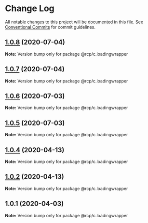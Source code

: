 # Change Log

All notable changes to this project will be documented in this file.
See [Conventional Commits](https://conventionalcommits.org) for commit guidelines.

<a name="1.0.8"></a>

## [1.0.8](https://github.com/imcuttle/rcp/compare/@rcp/c.loadingwrapper@1.0.7...@rcp/c.loadingwrapper@1.0.8) (2020-07-04)

**Note:** Version bump only for package @rcp/c.loadingwrapper

<a name="1.0.7"></a>

## [1.0.7](https://github.com/imcuttle/rcp/compare/@rcp/c.loadingwrapper@1.0.6...@rcp/c.loadingwrapper@1.0.7) (2020-07-04)

**Note:** Version bump only for package @rcp/c.loadingwrapper

<a name="1.0.6"></a>

## [1.0.6](https://github.com/imcuttle/rcp/compare/@rcp/c.loadingwrapper@1.0.5...@rcp/c.loadingwrapper@1.0.6) (2020-07-03)

**Note:** Version bump only for package @rcp/c.loadingwrapper

<a name="1.0.5"></a>

## [1.0.5](https://github.com/imcuttle/rcp/compare/@rcp/c.loadingwrapper@1.0.4...@rcp/c.loadingwrapper@1.0.5) (2020-07-03)

**Note:** Version bump only for package @rcp/c.loadingwrapper

<a name="1.0.4"></a>

## [1.0.4](https://github.com/imcuttle/rcp/compare/@rcp/c.loadingwrapper@1.0.2...@rcp/c.loadingwrapper@1.0.4) (2020-04-13)

**Note:** Version bump only for package @rcp/c.loadingwrapper

<a name="1.0.2"></a>

## [1.0.2](https://github.com/imcuttle/rcp/compare/@rcp/c.loadingwrapper@1.0.1...@rcp/c.loadingwrapper@1.0.2) (2020-04-13)

**Note:** Version bump only for package @rcp/c.loadingwrapper

<a name="1.0.1"></a>

## 1.0.1 (2020-04-03)

**Note:** Version bump only for package @rcp/c.loadingwrapper
